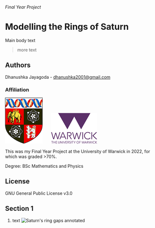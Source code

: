 *Final Year Project*
# Modelling the Rings of Saturn
Main body text
> more text

## Authors
Dhanushka Jayagoda - <dhanushka2001@gmail.com>
### Affiliation
![Warwick University logo](images/Shield_of_the_University_of_Warwick-small.png)&nbsp;&nbsp;&nbsp;&nbsp;&nbsp;&nbsp;&nbsp;![Warwick University logo](images/WarwickLogo-small.png)   

This was my Final Year Project at the University of Warwick in 2022, for which was graded >70%.

Degree: BSc Mathematics and Physics

## License
GNU General Public License v3.0

## Section 1
01. text
   ![Saturn's ring gaps annotated](images/saturn4.png)
